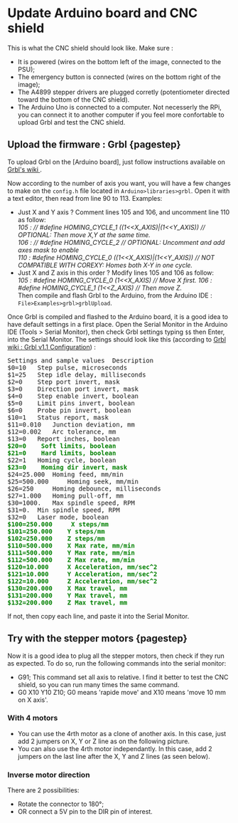 # Update Arduino board and CNC shield
This is what the CNC shield should look like. Make sure :  
* It is powered (wires on the bottom left of the image, connected to the PSU);
* The emergency button is connected (wires on the bottom right of the image);
* The A4899 stepper drivers are plugged corretly (potentiometer directed toward the bottom of the CNC shield).
* The Arduino Uno is connected to a computer. Not necesserly the RPi, you can connect it to another computer if you feel more confortable to upload Grbl and test the CNC shield.

## Upload the firmware : Grbl {pagestep}
To upload Grbl on the [Arduino board], just follow instructions available on [Grbl's wiki ](https://github.com/gnea/grbl/wiki/Compiling-Grbl).  

Now according to the number of axis you want, you will have a few changes to make on the `config.h` file located in `Arduino>libraries>grbl`. Open it with a text editor, then read from line 90 to 113.
Examples:
* Just X and Y axis ? Comment lines 105 and 106, and uncomment line 110 as follow:  
*105 : // #define HOMING_CYCLE_1 ((1<<X_AXIS)|(1<<Y_AXIS))  // OPTIONAL: Then move X,Y at the same time.*  
*106 : // #define HOMING_CYCLE_2                         // OPTIONAL: Uncomment and add axes mask to enable*  
*110 : #define HOMING_CYCLE_0 ((1<<X_AXIS)|(1<<Y_AXIS))  // NOT COMPATIBLE WITH COREXY: Homes both X-Y in one cycle.*  
* Just X and Z axis in this order ? Modify lines 105 and 106 as follow:  
*105 : #define HOMING_CYCLE_0 (1<<X_AXIS)                // Move X first.* 
*106 : #define HOMING_CYCLE_1 (1<<Z_AXIS) // Then move Z.*  
Then compile and flash Grbl to the Arduino, from the Arduino IDE : `File>Examples>grbl>grblUpload`.  

Once Grbl is compiled and flashed to the Arduino board, it is a good idea to have default settings in a first place. Open the Serial Monitor in the Arduino IDE (Tools > Serial Monitor), then check Grbl settings typing `$$` then Enter, into the Serial Monitor. The settings should look like this (according to [Grbl wiki : Grbl v1.1 Configuration](https://github.com/gnea/grbl/wiki/Grbl-v1.1-Configuration)) :  
<pre>
Settings and sample values 	Description
$0=10 	Step pulse, microseconds
$1=25 	Step idle delay, milliseconds
$2=0 	Step port invert, mask
$3=0 	Direction port invert, mask
$4=0 	Step enable invert, boolean
$5=0 	Limit pins invert, boolean
$6=0 	Probe pin invert, boolean
$10=1 	Status report, mask
$11=0.010 	Junction deviation, mm
$12=0.002 	Arc tolerance, mm
$13=0 	Report inches, boolean
<b style="color:green">$20=0 	Soft limits, boolean</b>
<b style="color:green">$21=0 	Hard limits, boolean</b>
$22=1 	Homing cycle, boolean
<b style="color:green">$23=0 	Homing dir invert, mask</b>
$24=25.000 	Homing feed, mm/min
$25=500.000 	Homing seek, mm/min
$26=250 	Homing debounce, milliseconds
$27=1.000 	Homing pull-off, mm
$30=1000. 	Max spindle speed, RPM
$31=0. 	Min spindle speed, RPM
$32=0 	Laser mode, boolean
<b style="color:green">$100=250.000 	X steps/mm
$101=250.000 	Y steps/mm
$102=250.000 	Z steps/mm
$110=500.000 	X Max rate, mm/min
$111=500.000 	Y Max rate, mm/min
$112=500.000 	Z Max rate, mm/min
$120=10.000 	X Acceleration, mm/sec^2
$121=10.000 	Y Acceleration, mm/sec^2
$122=10.000 	Z Acceleration, mm/sec^2
$130=200.000 	X Max travel, mm
$131=200.000 	Y Max travel, mm
$132=200.000 	Z Max travel, mm</b>
</pre>
If not, then copy each line, and paste it into the Serial Monitor.  

## Try with the stepper motors {pagestep}
Now it is a good idea to plug all the stepper motors, then check if they run as expected. To do so, run the following commands into the serial monitor: 
* G91; This command set all axis to relative. I find it better to test the CNC shield, so you can run many times the same command.
* G0 X10 Y10 Z10; G0 means 'rapide move' and X10 means 'move 10 mm on X axis'.

### With 4 motors
* You can use the 4rth motor as a clone of another axis. In this case, just add 2 jumpers on X, Y or Z line as on the following picture.
* You can also use the 4rth motor independantly. In this case, add 2 jumpers on the last line after the X, Y and Z lines (as seen below).

### Inverse motor direction
There are 2 possibilities:
* Rotate the connector to 180°;
* OR connect a 5V pin to the DIR pin of interest.


